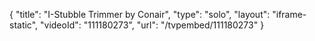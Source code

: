 {
    "title": "I-Stubble Trimmer by Conair",
    "type": "solo",
    "layout": "iframe-static",
    "videoId": "111180273",
    "url": "\/tvpembed\/111180273"
}
